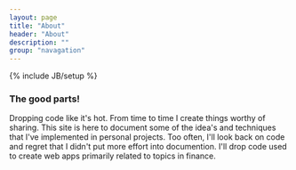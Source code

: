 ```yaml
---
layout: page
title: "About"
header: "About"
description: ""
group: "navagation"
---
```

{% include JB/setup %}
<div class="well">
	<div class="container">
		<h3>The good parts!</h3>
		<p>Dropping code like it's hot.  From time to time I create things worthy of sharing.  This site is here to document some of the idea's and techniques that I've implemented in personal projects.  Too often, I'll look back on code and regret that I didn't put more effort into documention.  I'll drop code used to create web apps primarily related to topics in finance.</p>
	</div>
</div>